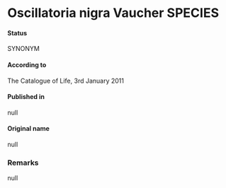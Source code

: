 # Oscillatoria nigra Vaucher SPECIES

#### Status
SYNONYM

#### According to
The Catalogue of Life, 3rd January 2011

#### Published in
null

#### Original name
null

### Remarks
null